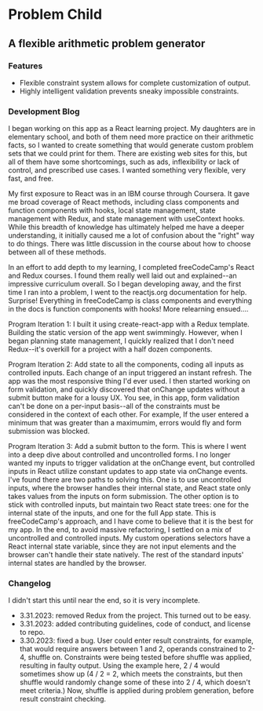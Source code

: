 # Problem Child

## A flexible arithmetic problem generator

### Features

- Flexible constraint system allows for complete customization of output.
- Highly intelligent validation prevents sneaky impossible constraints.

### Development Blog

I began working on this app as a React learning project. My daughters are in elementary school, and both of them need more practice on their arithmetic facts, so I wanted to create something that would generate custom problem sets that we could print for them. There are existing web sites for this, but all of them have some shortcomings, such as ads, inflexibility or lack of control, and prescribed use cases. I wanted something very flexible, very fast, and free.

My first exposure to React was in an IBM course through Coursera. It gave me broad coverage of React methods, including class components and function components with hooks, local state management, state management with Redux, and state management with useContext hooks. While this breadth of knowledge has ultimately helped me have a deeper understanding, it initially caused me a lot of confusion about the "right" way to do things. There was little discussion in the course about how to choose between all of these methods.

In an effort to add depth to my learning, I completed freeCodeCamp's React and Redux courses. I found them really well laid out and explained--an impressive curriculum overall. So I began developing away, and the first time I ran into a problem, I went to the reactjs.org documentation for help. Surprise! Everything in freeCodeCamp is class components and everything in the docs is function components with hooks! More relearning ensued....

Program Iteration 1: I built it using create-react-app with a Redux template. Building the static version of the app went swimmingly. However, when I began planning state management, I quickly realized that I don't need Redux--it's overkill for a project with a half dozen components.

Program Iteration 2: Add state to all the components, coding all inputs as controlled inputs. Each change of an input triggered an instant refresh. The app was the most responsive thing I'd ever used. I then started working on form validation, and quickly discovered that onChange updates without a submit button make for a lousy UX. You see, in this app, form validation can't be done on a per-input basis--all of the constraints must be considered in the context of each other. For example, If the user entered a minimum that was greater than a maximumim, errors would fly and form submission was blocked.

Program Iteration 3: Add a submit button to the form. This is where I went into a deep dive about controlled and uncontrolled forms. I no longer wanted my inputs to trigger validation at the onChange event, but controlled inputs in React utilize constant updates to app state via onChange events. I've found there are two paths to solving this. One is to use uncontrolled inputs, where the browser handles their internal state, and React state only takes values from the inputs on form submission. The other option is to stick with controlled inputs, but maintain two React state trees: one for the internal state of the inputs, and one for the full App state. This is freeCodeCamp's approach, and I have come to believe that it is the best for my app. In the end, to avoid massive refactoring, I settled on a mix of uncontrolled and controlled inputs. My custom operations selectors have a React internal state variable, since they are not input elements and the browser can't handle their state natively. The rest of the standard inputs' internal states are handled by the browser.

### Changelog

I didn't start this until near the end, so it is very incomplete.

- 3.31.2023: removed Redux from the project. This turned out to be easy.
- 3.31.2023: added contributing guidelines, code of conduct, and license to repo.
- 3.30.2023: fixed a bug. User could enter result constraints, for example, that would require answers between 1 and 2, operands constrained to 2-4, shuffle on. Constraints were being tested before shuffle was applied, resulting in faulty output. Using the example here, 2 / 4 would sometimes show up (4 / 2 = 2, which meets the constraints, but then shuffle would randomly change some of these into 2 / 4, which doesn't meet criteria.) Now, shuffle is applied during problem generation, before result constraint checking.
